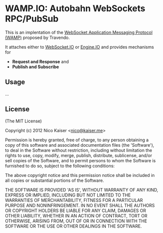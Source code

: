 
# WAMP.IO: Autobahn WebSockets RPC/PubSub

This is an implentation of the [WebSocket Application Messaging Protocol (WAMP)](http://www.tavendo.de/autobahn/protocol.html) proposed by Travendo.

It attaches either to [WebSocket.IO](http://github.com/learnboost/websocket.io) or [Engine.IO](http://github.com/learnboost/engine.io) and provides mechanisms for

- **Request and Response** and
- **Publish and Subscribe**

## Usage

...


## License 

(The MIT License)

Copyright (c) 2012 Nico Kaiser &lt;nico@kaiser.me&gt;

Permission is hereby granted, free of charge, to any person obtaining
a copy of this software and associated documentation files (the
'Software'), to deal in the Software without restriction, including
without limitation the rights to use, copy, modify, merge, publish,
distribute, sublicense, and/or sell copies of the Software, and to
permit persons to whom the Software is furnished to do so, subject to
the following conditions:

The above copyright notice and this permission notice shall be
included in all copies or substantial portions of the Software.

THE SOFTWARE IS PROVIDED 'AS IS', WITHOUT WARRANTY OF ANY KIND,
EXPRESS OR IMPLIED, INCLUDING BUT NOT LIMITED TO THE WARRANTIES OF
MERCHANTABILITY, FITNESS FOR A PARTICULAR PURPOSE AND NONINFRINGEMENT.
IN NO EVENT SHALL THE AUTHORS OR COPYRIGHT HOLDERS BE LIABLE FOR ANY
CLAIM, DAMAGES OR OTHER LIABILITY, WHETHER IN AN ACTION OF CONTRACT,
TORT OR OTHERWISE, ARISING FROM, OUT OF OR IN CONNECTION WITH THE
SOFTWARE OR THE USE OR OTHER DEALINGS IN THE SOFTWARE.
